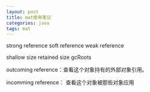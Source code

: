 ```yaml
---
layout: post
title: mat使用笔记
categories: java
tags: mat
---
```


strong reference
soft reference
weak reference

shallow size
retained size
gcRoots

outcoming reference：查看这个对象持有的外部对象引用。

incomming reference： 查看这个对象被那些对象应用